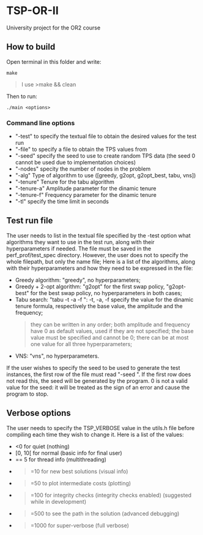 # TSP-OR-II
University project for the OR2 course

## How to build
Open terminal in this folder and write:
```shell
make
```
>I use >make && clean

Then to run:
```shell
./main <options>
```

### Command line options
 - "-test" to specify the textual file to obtain the desired values for the test run
 - "-file" to specify a file to obtain the TPS values from
 - "-seed" specify the seed to use to create random TPS data (the seed 0 cannot be used due to implementation choices)
 - "-nodes" specity the number of nodes in the problem
 - "-alg" Type of algorithm to use ([greedy, g2opt, g2opt_best, tabu, vns])
 - "-tenure" Tenure for the tabu algorithm
 - "-tenure-a" Amplitude parameter for the dinamic tenure
 - "-tenure-f" Frequency parameter for the dinamic tenure
 - "-tl" specify the time limit in seconds

## Test run file
The user needs to list in the textual file specified by the -test option what algorithms they want to use in the test run, along with their hyperparameters if needed.
The file must be saved in the perf_prof/test_spec directory. However, the user does not to specify the whole filepath, but only the name file;
Here is a list of the algorithms, along with their hyperparameters and how they need to be expressed in the file:
 - Greedy algorithm: "greedy", no hyperparameters;
 - Greedy + 2-opt algorithm: "g2opt" for the first swap policy, "g2opt-best" for the best swap policy, no hyperparameters in both cases;
 - Tabu search: "tabu -t <tenure value> -a <tenure amplitude value> -f <tenure frequency value>": -t, -a, -f specify the value for the dinamic tenure formula, respectively the base value, the amplitude and the frequency;
    > they can be written in any order;
    > both amplitude and frequency have 0 as default values, used if they are not specified;
    > the base value must be specified and cannot be 0;
    > there can be at most one value for all three hyperparameters;
 - VNS: "vns", no hyperparameters.

If the user wishes to specify the seed to be used to generate the test instances, the first row of the file must read "-seed <seed value>". If the first row does not read this, the seed will be generated by the program. 0 is not a valid value for the seed: it will be treated as the sign of an error and cause the program to stop.


## Verbose options
The user needs to specify the TSP_VERBOSE value in the utils.h file before compiling each time they wish to change it.
Here is a list of the values:
 - <0 for quiet                             (nothing)
 - [0, 10[ for normal                       (basic info for final user)
 - == 5 for thread info                     (multithreading)
 - >=10 for new best solutions              (visual info)
 - >=50 to plot intermediate costs          (plotting)
 - >=100 for integrity checks               (integrity checks enabled) (suggested while in development)
 - >=500 to see the path in the solution    (advanced debugging)
 - >=1000 for super-verbose                 (full verbose)

